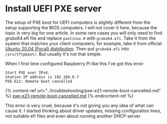 # Install UEFI PXE server

The setup of PXE boot for UEFI computers is slightly different from the setup supporting the BIOS computers. I will not cover it here, because the topic is very big for one article. In some rare cases you will only need to find grubx64.efi file and replace `pxelinux.0` with `grubx64.efi`. Take it from the system that matches your client computers, for example, take it from official [Ubuntu 20.04 (Focal) distribution](http://archive.ubuntu.com/ubuntu/dists/focal/main/uefi/grub2-amd64/current/). Then put `grubx64.efi` into `/srv/tftpboot/`. But usually it's not that simple.

When I first time configured Raspberry Pi like this I've got this error

```
Start PXE over IPv4.
Station IP address is 192.168.0.7
PXE-E21: Remote boot cancelled
```

{% content-ref url="../troubleshooting/pxe-e21-remote-boot-cancelled.md" %}
[pxe-e21-remote-boot-cancelled.md](../troubleshooting/pxe-e21-remote-boot-cancelled.md)
{% endcontent-ref %}

This error is very cruel, because it's not giving you any idea of what can cause it. I started thinking about driver updates, missing configuration lines, not suitable efi files and even about running another DHCP server.

